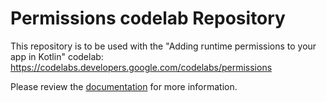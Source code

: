 Permissions codelab Repository
========================

This repository is to be used with the "Adding runtime permissions to your app in Kotlin" codelab:
https://codelabs.developers.google.com/codelabs/permissions

Please review the [documentation](https://developer.android.com/guide/topics/permissions/overview)
for more information.
